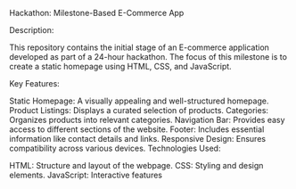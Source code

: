 Hackathon: Milestone-Based E-Commerce App 

Description:

This repository contains the initial stage of an E-commerce application developed as part of a 24-hour hackathon. The focus of this milestone is to create a static homepage using HTML, CSS, and JavaScript.

Key Features:

Static Homepage: A visually appealing and well-structured homepage.
Product Listings: Displays a curated selection of products.
Categories: Organizes products into relevant categories.
Navigation Bar: Provides easy access to different sections of the website.
Footer: Includes essential information like contact details and links.
Responsive Design: Ensures compatibility across various devices.
Technologies Used:

HTML: Structure and layout of the webpage.
CSS: Styling and design elements.
JavaScript: Interactive features 
